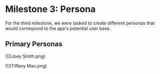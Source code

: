 # Milestone 3: Persona

For the third milestone, we were tasked to create different personas that would correspond to the app's potential user base.

## Primary Personas

![](Joey Smith.png)

![](Tiffany Mao.png)



